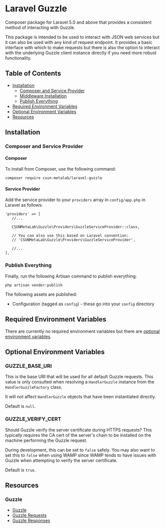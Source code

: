 # Laravel Guzzle

Composer package for Laravel 5.0 and above that provides a consistent method of interacting with Guzzle.

This package is intended to be used to interact with JSON web services but it can also be used with any kind of request endpoint. It provides a basic interface with which to make requests but there is also the option to interact with the underlying Guzzle client instance directly if you need more robust functionality.

## Table of Contents

* [Installation](#installation)
    * [Composer and Service Provider](#composer-and-service-provider)
    * [Middleware Installation](#middleware-installation)
    * [Publish Everything](#publish-everything)
* [Required Environment Variables](#required-environment-variables)
* [Optional Environment Variables](#optional-environment-variables)
* [Resources](#resources)

## Installation

### Composer and Service Provider

#### Composer

To install from Composer, use the following command:

```
composer require csun-metalab/laravel-guzzle
```

#### Service Provider

Add the service provider to your `providers` array in `config/app.php` in Laravel as follows:

```
'providers' => [
   //...

   CSUNMetaLab\Guzzle\Providers\GuzzleServiceProvider::class,

   // You can also use this based on Laravel convention:
   // 'CSUNMetaLab\Guzzle\Providers\GuzzleServiceProvider',

   //...
],
```

### Publish Everything

Finally, run the following Artisan command to publish everything:

```
php artisan vendor:publish
```

The following assets are published:

* Configuration (tagged as `config`) - these go into your `config` directory

## Required Environment Variables

There are currently no required environment variables but there are [optional environment variables](#optional-environment-variables).

## Optional Environment Variables

### GUZZLE_BASE_URI

This is the base URI that will be used for all default Guzzle requests. This value is only consulted when resolving a `HandlerGuzzle` instance from the `HandlerGuzzleFactory` class.

It will not affect `HandlerGuzzle` objects that have been instantiated directly.

Default is `null`.

### GUZZLE_VERIFY_CERT

Should Guzzle verify the server certificate during HTTPS requests? This typically requires the CA cert of the server's chain to be installed on the machine performing the Guzzle request.

During development, this can be set to `false` safely. You may also want to set this to `false` when using WAMP since WAMP tends to have issues with Guzzle when attempting to verify the server certificate.

Default is `true`.

## Resources

### Guzzle

* [Guzzle](http://guzzle.readthedocs.io/en/latest/overview.html)
* [Guzzle Requests](http://guzzle.readthedocs.io/en/latest/quickstart.html#making-a-request)
* [Guzzle Responses](http://guzzle.readthedocs.io/en/latest/quickstart.html#using-responses)